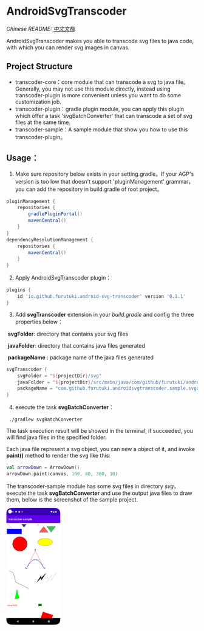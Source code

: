 # AndroidSvgTranscoder

*Chinese README: [中文文档](README.zh-cn.md).*

AndroidSvgTranscoder makes you able to transcode svg files to java code, with which you can render svg images in canvas.



## Project Structure

- transcoder-core：core module that can transcode a svg to java file。Generally, you may not use this module directly, instead using transcoder-plugin is more convenient unless you want to do some customization job.
- transcoder-plugin：gradle plugin module, you can apply this plugin which offer a task 'svgBatchConverter' that can transcode a set of svg files at the same time.
- transcoder-sample：A sample module that show you how to use this transcoder-plugin。



## Usage：

1. Make sure repository below exists in your setting.gradle。If your AGP's version is too low that doesn't support 'pluginManagement' grammar，you can add the repository in build.gradle of root project。

```groovy
pluginManagement {
    repositories {
        gradlePluginPortal()
        mavenCentral()
    }
}
dependencyResolutionManagement {
    repositories {
        mavenCentral()
    }
}
```

2. Apply AndroidSvgTranscoder plugin：

```groovy
plugins {
    id 'io.github.furutuki.android-svg-transcoder' version '0.1.1'
}
```

3. Add **svgTranscoder** extension in your *build.gradle* and config the three properties below：

​	**svgFolder**: directory that contains your svg files

​	**javaFolder**: directory that contains java files generated

​	**packageName** : package name of the java files generated

```groovy
svgTranscoder {
    svgFolder = "${projectDir}/svg"
    javaFolder = "${projectDir}/src/main/java/com/github/furutuki/androidsvgtranscoder/sample/svgobj"
    packageName = "com.github.furutuki.androidsvgtranscoder.sample.svgobj"
}
```

4. execute the task **svgBatchConverter**：

```shell
 ./gradlew svgBatchConverter
```

The task execution result will be showed in the terminal, if succeeded, you will find java files in the specified folder.

Each java file represent a svg object, you can new a object of it, and invoke **paint()** method to render the svg like this:

```kotlin
val arrowDown = ArrowDown()
arrowDown.paint(canvas, 100, 80, 300, 10)
```

The transcoder-sample module has some svg files in directory *svg*，execute the task **svgBatchConverter** and use the output java files to draw them, below is the screenshot of the sample project.

<img src="https://github.com/furutuki/AndroidSvgTranscoder/blob/main/transcoder-sample/Screenshot.png" style="zoom:30%;" />


